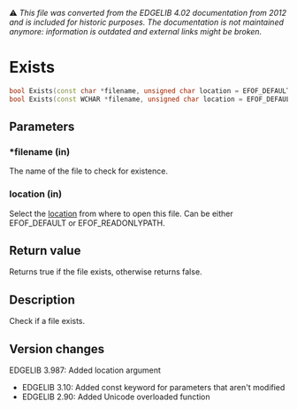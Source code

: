 :warning: _This file was converted from the EDGELIB 4.02 documentation from 2012 and is included for historic purposes. The documentation is not maintained anymore: information is outdated and external links might be broken._

# Exists


```c++
bool Exists(const char *filename, unsigned char location = EFOF_DEFAULT) 
bool Exists(const WCHAR *filename, unsigned char location = EFOF_DEFAULT)
```

## Parameters
### *filename (in)
The name of the file to check for existence.

### location (in)
Select the [location](classefile_definitions.md) from where to open this file. Can be either EFOF_DEFAULT or EFOF_READONLYPATH.

## Return value
Returns true if the file exists, otherwise returns false.

## Description
Check if a file exists.

## Version changes
EDGELIB 3.987: Added location argument 
- EDGELIB 3.10: Added const keyword for parameters that aren't modified 
- EDGELIB 2.90: Added Unicode overloaded function

